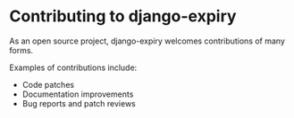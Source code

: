 # Contributing to django-expiry

As an open source project, django-expiry welcomes contributions of many forms.

Examples of contributions include:
* Code patches
* Documentation improvements
* Bug reports and patch reviews 